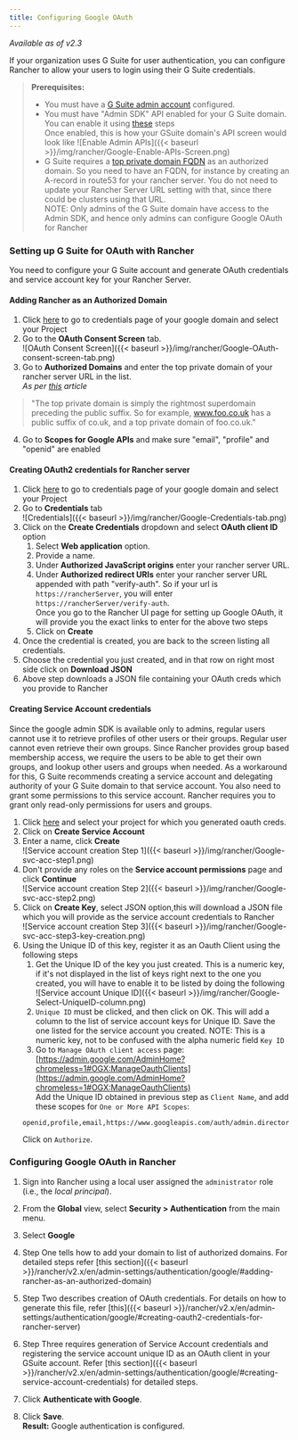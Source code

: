 ```yaml
---
title: Configuring Google OAuth
---
```


_Available as of v2.3_

If your organization uses G Suite for user authentication, you can configure Rancher to allow your users to login using their G Suite credentials.

>**Prerequisites:**
>
>- You must have a [G Suite admin account](https://admin.google.com) configured.
>- You must have "Admin SDK" API enabled for your G Suite domain. You can enable it using [these](https://support.google.com/a/answer/60757?hl=en) steps  
Once enabled, this is how your GSuite domain's API screen would look like
![Enable Admin APIs]({{< baseurl >}}/img/rancher/Google-Enable-APIs-Screen.png)  
>- G Suite requires a [top private domain FQDN](https://github.com/google/guava/wiki/InternetDomainNameExplained#public-suffixes-and-private-domains) as an authorized domain. So you need to have an FQDN, for instance by creating an A-record in route53 for your rancher server. You do not need to update your Rancher Server URL setting with that, since there could be clusters using that URL.  
NOTE: Only admins of the G Suite domain have access to the Admin SDK, and hence only admins can configure Google OAuth for Rancher

### Setting up G Suite for OAuth with Rancher
You need to configure your G Suite account and generate OAuth credentials and service account key for your Rancher Server.

#### Adding Rancher as an Authorized Domain
1. Click [here](https://console.developers.google.com/apis/credentials) to go to credentials page of your google domain and select your Project  
2. Go to the **OAuth Consent Screen** tab.  
![OAuth Consent Screen]({{< baseurl >}}/img/rancher/Google-OAuth-consent-screen-tab.png)  
3. Go to **Authorized Domains** and enter the top private domain of your rancher server URL in the  list.  
*As per [this](https://github.com/google/guava/wiki/InternetDomainNameExplained#public-suffixes-and-private-domains) article*  
>"The top private domain is simply the rightmost superdomain preceding the public suffix. So for example, www.foo.co.uk
>has a public suffix of co.uk, and a top private domain of foo.co.uk."  
4. Go to **Scopes for Google APIs** and make sure "email", "profile" and "openid" are enabled
#### Creating OAuth2 credentials for Rancher server
1. Click [here](https://console.developers.google.com/apis/credentials) to go to credentials page of your google domain and select your Project  
2. Go to **Credentials** tab  
![Credentials]({{< baseurl >}}/img/rancher/Google-Credentials-tab.png)   
3. Click on the **Create Credentials** dropdown and select **OAuth client ID** option  
	1. Select **Web application** option.  
    2. Provide a name.  
	3. Under **Authorized JavaScript origins** enter your rancher server URL.  
	4. Under **Authorized redirect URIs** enter your rancher server URL appended with path "verify-auth". So if your url is `https://rancherServer`, you will enter `https://rancherServer/verify-auth`.  
	Once you go to the Rancher UI page for setting up Google OAuth, it will provide you the exact links to enter for the above two steps  
	5. Click on **Create**  
4. Once the credential is created, you are back to the screen listing all credentials.
5. Choose the credential you just created, and in that row on right most side click on **Download JSON**
6. Above step downloads a JSON file containing your OAuth creds which you provide to Rancher

#### Creating Service Account credentials

Since the google admin SDK is available only to admins, regular users cannot use it to retrieve profiles of other users or their groups. Regular user cannot even retrieve their own groups. Since Rancher provides group based membership access, we require the users to be able to get their own groups, and lookup other users and groups when needed. As a workaround for this, G Suite recommends creating a service account and delegating authority of your G Suite domain to that service account. You also need to grant some permissions to this service account. Rancher requires you to grant only read-only permissions for users and groups.

1. Click [here](https://console.developers.google.com/iam-admin/serviceaccounts) and select your project for which you generated oauth creds.  
2. Click on **Create Service Account**  
3. Enter a name, click **Create**  
![Service account creation Step 1]({{< baseurl >}}/img/rancher/Google-svc-acc-step1.png)   
4. Don't provide any roles on the **Service account permissions** page and click **Continue**  
![Service account creation Step 2]({{< baseurl >}}/img/rancher/Google-svc-acc-step2.png)  
5. Click on **Create Key**, select JSON option,this will download a JSON file which you will provide as the service account credentials to Rancher  
![Service account creation Step 3]({{< baseurl >}}/img/rancher/Google-svc-acc-step3-key-creation.png)  
6. Using the Unique ID of this key, register it as an Oauth Client using the following steps
	1.  Get the Unique ID of the key you just created. This is a numeric key, if it's not displayed in the list of keys right next to the one you created, you will have to enable it to be listed by doing the following  
	![Service account Unique ID]({{< baseurl >}}/img/rancher/Google-Select-UniqueID-column.png)  
	2.  `Unique ID` must be clicked, and then click on OK. This will add a column to the list of service account keys for Unique ID. Save the one listed for the service account you created. NOTE: This is a numeric key, not to be confused with the alpha numeric field `Key ID`  
	3. Go to `Manage OAuth client access` page: [https://admin.google.com/AdminHome?chromeless=1#OGX:ManageOauthClients](https://admin.google.com/AdminHome?chromeless=1#OGX:ManageOauthClients)  
	Add the Unique ID obtained in previous step as `Client Name`, and add these scopes for `One or More API Scopes`:  
	```
	openid,profile,email,https://www.googleapis.com/auth/admin.directory.user.readonly,https://www.googleapis.com/auth/admin.directory.group.readonly
	```  
	  Click on `Authorize`.


### Configuring Google OAuth in Rancher
1.  Sign into Rancher using a local user assigned the `administrator` role (i.e., the _local principal_).

2.	From the **Global** view, select **Security > Authentication** from the main menu.

3.  Select **Google**

4.  Step One tells how to add your domain to list of authorized domains. For detailed steps refer [this section]({{< baseurl >}}/rancher/v2.x/en/admin-settings/authentication/google/#adding-rancher-as-an-authorized-domain)

5.  Step Two describes creation of OAuth credentials. For details on how to generate this file, refer [this]({{< baseurl >}}/rancher/v2.x/en/admin-settings/authentication/google/#creating-oauth2-credentials-for-rancher-server)

6.  Step Three requires generation of Service Account credentials and registering the service account unique ID as an OAuth client in your GSuite account. Refer [this section]({{< baseurl >}}/rancher/v2.x/en/admin-settings/authentication/google/#creating-service-account-credentials) for detailed steps.

7.	Click **Authenticate with Google**.

8.	Click **Save**.  
**Result:** Google authentication is configured.
